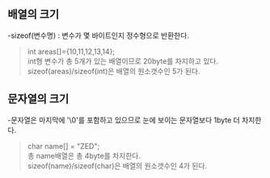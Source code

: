 ## 배열의 크기 
-sizeof(변수명) : 변수가 몇 바이트인지 정수형으로 반환한다.<br>

>int areas[]={10,11,12,13,14};<br> 
>int형 변수가 총 5개가 있는 배열이므로 20byte를 차지하고 있다.<br>
>sizeof(areas)/sizeof(int)은 배열의 원소갯수인 5가 된다.<br>

## 문자열의 크기
-문자열은 마지막에 '\0'를 포함하고 있으므로 눈에 보이는 문자열보다 1byte 더 차지한다.<br> 

>char name[] = "ZED"; <br> 
>총 name배열은 총 4byte를 차지한다.<br> 
>sizeof(name)/sizeof(char)은 배열의 원소갯수인 4가 된다.<br> 


